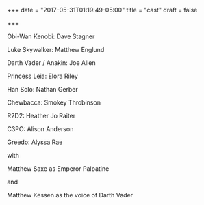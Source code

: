 +++
date = "2017-05-31T01:19:49-05:00"
title = "cast"
draft = false

+++

Obi-Wan Kenobi: Dave Stagner

Luke Skywalker: Matthew Englund

Darth Vader / Anakin: Joe Allen

Princess Leia: Elora Riley

Han Solo: Nathan Gerber

Chewbacca: Smokey Throbinson

R2D2: Heather Jo Raiter

C3PO: Alison Anderson

Greedo: Alyssa Rae

with

Matthew Saxe as Emperor Palpatine

and

Matthew Kessen as the voice of Darth Vader
